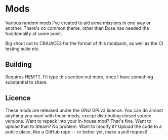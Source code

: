 # Mods
Various random mods I've created to aid arma missions in one way or another. There's no common theme, other than Bose has needed the functionality at some point.

Big shout out to CBA/ACE3 for the format of this modpack, as well as the CI testing suite etc.

## Building
Requires HEMTT. I'll type this section out more, once I have something substantial to share.

## Licence
These mods are released under the GNU GPLv3 licence. You can do almost anything you want with these mods, except distributing closed source versions. Want to repack into your in-house mod? That's fine. Want to upload that to Steam? No problem. Want to modify it? Upload the code to a public place, like a GitHub repo -- or better yet, make a pull request!
